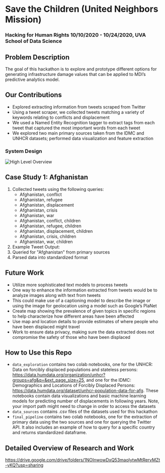 # Save the Children (United Neighbors Mission) 
### Hacking for Human Rights 10/10/2020 - 10/24/2020, UVA School of Data Science 

## Problem Description
The goal of this hackathon is to explore and prototype different options for generating infrastructure damage values that can be applied to MDI’s predictive analytics model.

## Our Contributions
  - Explored extracting information from tweets scraped from Twitter
  - Using a tweet scraper, we collected tweets matching a variety of keywords relating to conflicts and displacement
  - We used a Named Entity Recognition tagger to extract tags from each tweet that captured the most important words from each tweet
  - We explored two main primary sources taken from the IDMC and UNHCR datasets; performed data visualization and feature extraction
### System Design
![High Level Overview](https://github.com/jr4fs/savethechildren/blob/main/idea%202-1.png?raw=true)
## Case Study 1: Afghanistan 
1. Collected tweets using the following queries:
      - Afghanistan, conflict
      - Afghanistan, refugee
      - Afghanistan, displacement
      - Afghanistan, crisis
      - Afghanistan, war
      - Afghanistan, conflict, children
      - Afghanistan, refugee, children
      - Afghanistan, displacement, children
      - Afghanistan, crisis, children
      - Afghanistan, war, children
2. Example Tweet Output: 
3. Queried for "Afghanistan" from primary sources
4. Parsed data into standardized format

## Future Work
- Utilize more sophisticated text models to process tweets
- One way to enhance the information extracted from tweets would be to analyze images along with text from tweets
- This could make use of a captioning model to describe the image or using the image for geolocation using a model such as Google’s PlaNet
- Create map showing the prevalence of given topics in specific regions to help characterize how different areas have been affected
- Use map and location details to provide estimates of where people who have been displaced might travel
- Work to ensure data privacy, making sure the data extracted does not compromise the safety of those who have been displaced

## How to Use this Repo
- ```data_exploration```  contains two colab notebooks, one for the UNHCR: Data on forcibly displaced populations and stateless persons: https://data.humdata.org/organization/unhcr?groups=afg&q=&ext_page_size=25, and one for the IDMC: Demographics and Locations of Forcibly Displaced Persons: https://data.humdata.org/dataset/unhcr-population-data-for-afg. These notebooks contain data visualizations and basic machine learning models for predicting number of displacements in following years. Note, your import path might need to change in order to access the datasets
- ```data_sources``` contains .csv files of the datasets used for this hackathon
- ```final_pipeline``` contains two colab notebooks, one for the extraction of primary data using the two sources and one for querying the Twitter API. It also includes an example of how to query for a specific country and returns standardized dataframe. 


## Detailed Overview of Research and Work

https://drive.google.com/drive/folders/1NOInwowDxQ53maoIytwMtRervMZt-yKQ?usp=sharing 


